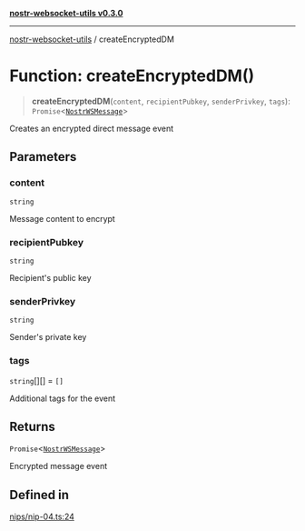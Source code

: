 [**nostr-websocket-utils v0.3.0**](../README.md)

***

[nostr-websocket-utils](../globals.md) / createEncryptedDM

# Function: createEncryptedDM()

> **createEncryptedDM**(`content`, `recipientPubkey`, `senderPrivkey`, `tags`): `Promise`\<[`NostrWSMessage`](../interfaces/NostrWSMessage.md)\>

Creates an encrypted direct message event

## Parameters

### content

`string`

Message content to encrypt

### recipientPubkey

`string`

Recipient's public key

### senderPrivkey

`string`

Sender's private key

### tags

`string`[][] = `[]`

Additional tags for the event

## Returns

`Promise`\<[`NostrWSMessage`](../interfaces/NostrWSMessage.md)\>

Encrypted message event

## Defined in

[nips/nip-04.ts:24](https://github.com/HumanjavaEnterprises/nostr-websocket-utils/blob/main/src/nips/nip-04.ts#L24)
